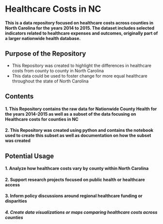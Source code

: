 # **Healthcare Costs in NC**
#### This is a data repository focused on healthcare costs across counties in North Carolina for the years 2014 to 2015. The dataset includes selected indicators related to healthcare expenses and outcomes, originally part of a larger nationwide health database.
## Purpose of the Repository
* This Repository was created to highlight the differences in healthcare costs from county to county in North Carolina
* This data could be used to foster change for more equal healthcare throughout the state of North Carolina
## Contents
#### 1. This Repository contains the raw data for Nationwide County Health for the years 2014-2015 as well as a subset of the data focusing on Healthcare costs for counties in NC
#### 2. This Repository was created using python and contains the notebook used to create this subset as well as documentation on how the subset was created
## Potential Usage
#### 1. Analyze how healthcare costs vary by county within North Carolina
#### 2. Support research projects focused on public health or healthcare access
#### 3. Inform policy discussions around regional healthcare funding or disparities
##### 4. Create data visualizations or maps comparing healthcare costs across counties
